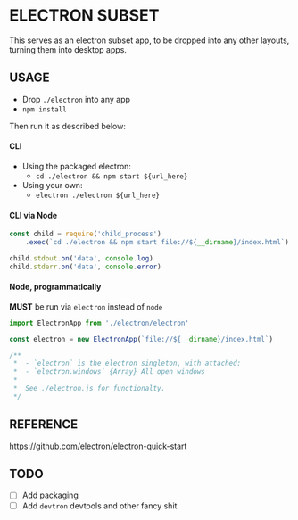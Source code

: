 # ELECTRON SUBSET
This serves as an electron subset app, to be dropped into any other layouts, turning them into desktop apps.

## USAGE
- Drop `./electron` into any app
- `npm install`

Then run it as described below:

#### CLI

- Using the packaged electron:
    - `cd ./electron && npm start ${url_here}`
- Using your own:
    - `electron ./electron ${url_here}`


#### CLI via Node

```js
const child = require('child_process')
    .exec(`cd ./electron && npm start file://${__dirname}/index.html`)

child.stdout.on('data', console.log)
child.stderr.on('data', console.error)
```

#### Node, programmatically

**MUST** be run via `electron` instead of `node`

```js
import ElectronApp from './electron/electron'

const electron = new ElectronApp(`file://${__dirname}/index.html`)

/**
 *  - `electron` is the electron singleton, with attached:
 *  - `electron.windows` {Array} All open windows
 *
 *  See ./electron.js for functionalty.
 */
```

## REFERENCE
https://github.com/electron/electron-quick-start

## TODO
- [ ] Add packaging
- [ ] Add `devtron` devtools and other fancy shit
